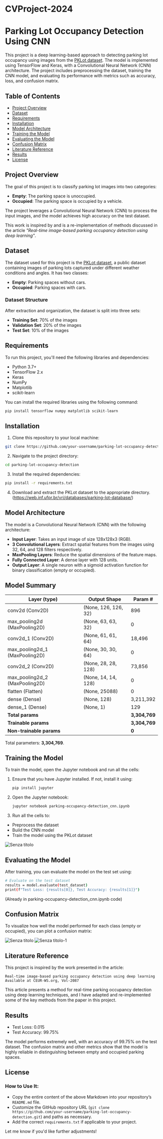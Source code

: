 # CVProject-2024

# Parking Lot Occupancy Detection Using CNN

This project is a deep learning-based approach to detecting parking lot occupancy using images from the [PKLot dataset](https://web.inf.ufpr.br/vri/databases/pklot/). The model is implemented using TensorFlow and Keras, with a Convolutional Neural Network (CNN) architecture. The project includes preprocessing the dataset, training the CNN model, and evaluating its performance with metrics such as accuracy, loss, and confusion matrix.

## Table of Contents
- [Project Overview](#project-overview)
- [Dataset](#dataset)
- [Requirements](#requirements)
- [Installation](#installation)
- [Model Architecture](#model-architecture)
- [Training the Model](#training-the-model)
- [Evaluating the Model](#evaluating-the-model)
- [Confusion Matrix](#confusion-matrix)
- [Literature Reference](#literature-reference)
- [Results](#results)
- [License](#license)

## Project Overview

The goal of this project is to classify parking lot images into two categories:
- **Empty**: The parking space is unoccupied.
- **Occupied**: The parking space is occupied by a vehicle.

The project leverages a Convolutional Neural Network (CNN) to process the input images, and the model achieves high accuracy on the test dataset.

This work is inspired by and is a re-implementation of methods discussed in the article *"Real-time image-based parking occupancy detection using deep learning"*.

## Dataset

The dataset used for this project is the [PKLot dataset](https://web.inf.ufpr.br/vri/databases/pklot/), a public dataset containing images of parking lots captured under different weather conditions and angles. It has two classes:
- **Empty**: Parking spaces without cars.
- **Occupied**: Parking spaces with cars.

### Dataset Structure

After extraction and organization, the dataset is split into three sets:
- **Training Set**: 70% of the images
- **Validation Set**: 20% of the images
- **Test Set**: 10% of the images

## Requirements

To run this project, you'll need the following libraries and dependencies:

- Python 3.7+
- TensorFlow 2.x
- Keras
- NumPy
- Matplotlib
- scikit-learn

You can install the required libraries using the following command:

```bash
pip install tensorflow numpy matplotlib scikit-learn
```

## Installation

1) Clone this repository to your local machine:

```bash
git clone https://github.com/your-username/parking-lot-occupancy-detection.git
```

2) Navigate to the project directory:

```bash
cd parking-lot-occupancy-detection
```
    
3) Install the required dependencies:

```bash
pip install -r requirements.txt
```

4) Download and extract the PKLot dataset to the appropriate directory. (https://web.inf.ufpr.br/vri/databases/parking-lot-database/)

## Model Architecture

The model is a Convolutional Neural Network (CNN) with the following architecture:
- **Input Layer**: Takes an input image of size 128x128x3 (RGB).
- **3 Convolutional Layers**: Extract spatial features from the images using 32, 64, and 128 filters respectively.
- **MaxPooling Layers**: Reduce the spatial dimensions of the feature maps.
- **Fully Connected Layer**: A dense layer with 128 units.
- **Output Layer**: A single neuron with a sigmoid activation function for binary classification (empty or occupied).

## Model Summary

| Layer (type)                 | Output Shape         | Param #     |
|------------------------------|----------------------|-------------|
| conv2d (Conv2D)              | (None, 126, 126, 32) | 896         |
| max_pooling2d (MaxPooling2D) | (None, 63, 63, 32)   | 0           |
| conv2d_1 (Conv2D)            | (None, 61, 61, 64)   | 18,496      |
| max_pooling2d_1 (MaxPooling2D)| (None, 30, 30, 64)  | 0           |
| conv2d_2 (Conv2D)            | (None, 28, 28, 128)  | 73,856      |
| max_pooling2d_2 (MaxPooling2D)| (None, 14, 14, 128) | 0           |
| flatten (Flatten)            | (None, 25088)        | 0           |
| dense (Dense)                | (None, 128)          | 3,211,392   |
| dense_1 (Dense)              | (None, 1)            | 129         |
| **Total params**             |                      | **3,304,769**|
| **Trainable params**         |                      | **3,304,769**|
| **Non-trainable params**     |                      | **0**       |

Total parameters: **3,304,769**.

## Training the Model

To train the model, open the Jupyter notebook and run all the cells:

1) Ensure that you have Jupyter installed. If not, install it using:

   ```bash
   pip install jupyter
   ```
2) Open the Jupyter notebook:
   
   ```bash
   jupyter notebook parking-occupancy-detection_cnn.ipynb
   ```
3) Run all the cells to:

  - Preprocess the dataset
  - Build the CNN model
  - Train the model using the PKLot dataset

![Senza titolo](https://github.com/user-attachments/assets/20618aaf-8d83-493c-83fb-e44b549d2b71)


## Evaluating the Model

After training, you can evaluate the model on the test set using:
  ```bash
  # Evaluate on the test dataset
  results = model.evaluate(test_dataset)
  print(f"Test Loss: {results[0]}, Test Accuracy: {results[1]}")
  ```
(Already in parking-occupancy-detection_cnn.ipynb code)

## Confusion Matrix 

To visualize how well the model performed for each class (empty or occupied), you can plot a confusion matrix:

![Senza titolo](https://github.com/user-attachments/assets/3ef7ea06-78e8-4369-a9cc-6cc38a6de3d2)
![Senza titolo-1](https://github.com/user-attachments/assets/dda9d8ef-f7c4-4fe6-b8f9-4ee3addf1050)

## Literature Reference

This project is inspired by the work presented in the article:

    Real-time image-based parking occupancy detection using deep learning
    Available at CEUR-WS.org, Vol-2087

This article presents a method for real-time parking occupancy detection using deep learning techniques, and I have adapted and re-implemented some of the key methods from the paper in this project.

## Results

  - Test Loss: 0.015
  - Test Accuracy: 99.75%

The model performs extremely well, with an accuracy of 99.75% on the test dataset. The confusion matrix and other metrics show that the model is highly reliable in distinguishing between empty and occupied parking spaces.

## License

### How to Use It:
- Copy the entire content of the above Markdown into your repository’s `README.md` file.
- Customize the GitHub repository URL (`git clone https://github.com/your-username/parking-lot-occupancy-detection.git`) and paths as necessary.
- Add the correct `requirements.txt` if applicable to your project.

Let me know if you'd like further adjustments!


